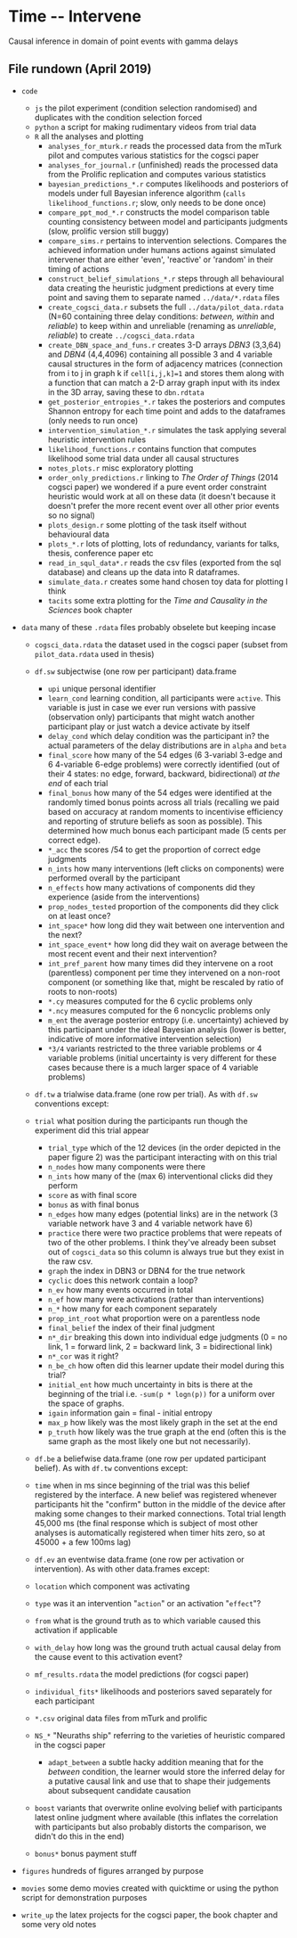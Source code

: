 # Time -- Intervene

Causal inference in domain of point events with gamma delays

## File rundown (April 2019)

- `code`

  - `js` the pilot experiment (condition selection randomised) and duplicates with the condition selection forced
  - `python` a script for making rudimentary videos from trial data
  - `R` all the analyses and plotting
  	- `analyses_for_mturk.r` reads the processed data from the mTurk pilot and computes various statistics for the cogsci paper
  	- `analyses_for_journal.r` (unfinished) reads the processed data from the Prolific replication and computes various statistics
  	- `bayesian_predictions_*.r` computes likelihoods and posteriors of models under full Bayesian inference algorithm (`calls likelihood_functions.r`; slow, only needs to be done once)
  	- `compare_ppt_mod_*.r` constructs the model comparison table counting consistency between model and participants judgments (slow, prolific version still buggy)
  	- `compare_sims.r` pertains to intervention selections.  Compares the achieved information under humans actions against simulated intervener that are either 'even', 'reactive' or 'random' in their timing of actions
  	- `construct_belief_simulations_*.r` steps through all behavioural data creating the heuristic judgment predictions at every time point and saving them to separate named `../data/*.rdata` files
  	- `create_cogsci_data.r` subsets the full `../data/pilot_data.rdata` (N=60 containing three delay conditions: _between, within_ and _reliable_) to keep within and unreliable (renaming as _unreliable_, _reliable_) to create `../cogsci_data.rdata`
  	- `create_DBN_space_and_funs.r` creates 3-D arrays _DBN3_ (3,3,64) and _DBN4_ (4,4,4096) containing all possible 3 and 4 variable causal structures in the form of adjacency matrices (connection from i to j in graph k if `cell[i,j,k]=1` and stores them along with a function that can match a 2-D array graph input with its index in the 3D array, saving these to `dbn.rdtata`
  	- `get_posterior_entropies_*.r` takes the posteriors and computes Shannon entropy for each time point and adds to the dataframes (only needs to run once)
  	- `intervention_simulation_*.r` simulates the task applying several heuristic intervention rules
  	- `likelihood_functions.r` contains function that computes likelihood some trial data under all causal structures
  	- `notes_plots.r` misc exploratory plotting
  	- `order_only_predictions.r` linking to _The Order of Things_ (2014 cogsci paper) we wondered if a pure event order constraint heuristic would work at all on these data (it doesn't because it doesn't prefer the more recent event over all other prior events so no signal)
  	- `plots_design.r` some plotting of the task itself without behavioural data
  	- `plots_*.r` lots of plotting, lots of redundancy, variants for talks, thesis, conference paper etc
  	- `read_in_squl_data*.r` reads the csv files (exported from the sql database) and cleans up the data into R dataframes.
  	- `simulate_data.r` creates some hand chosen toy data for plotting I think
  	- `tacits` some extra plotting for the _Time and Causality in the Sciences_ book chapter

- `data` many of these `.rdata` files probably obselete but keeping incase

	- `cogsci_data.rdata` the dataset used in the cogsci paper (subset from `pilot_data.rdata` used in thesis)
     - `df.sw` subjectwise (one row per participant) data.frame

     	- `upi` unique personal identifier
      	- `learn_cond` learning condition, all participants were `active`.  This variable is just in case we ever run versions with passive (observation only) participants that might watch another participant play or just watch a device activate by itself
     	- `delay_cond` which delay condition was the participant in? the actual parameters of the delay distributions are in `alpha` and `beta`
     	- `final_score` how many of the 54 edges (6 3-variabl 3-edge and 6 4-variable 6-edge problems) were correctly identified (out of their 4 states: no edge, forward, backward, bidirectional) _at the end_ of each trial
     	- `final_bonus` how many of the 54 edges were identified at the randomly timed bonus points across all trials (recalling we paid based on accuracy at random moments to incentivise efficiency and reporting of struture beliefs as soon as possible).  This determined how much bonus each participant made (5 cents per correct edge).
     	- `*_acc` the scores /54 to get the proportion of correct edge judgments
     	-  `n_ints` how many interventions (left clicks on components) were performed overall by the participant
     	- `n_effects` how many activations of components did they experience (aside from the interventions)
     	- `prop_nodes_tested` proportion of the components did they click on at least once?
     	- `int_space*` how long did they wait between one intervention and the next?
     	- `int_space_event*` how long did they wait on average between the most recent event and their next intervention?
     	- `int_pref_parent` how many times did they intervene on a root (parentless) component per time they intervened on a non-root component (or something like that, might be rescaled by ratio of roots to non-roots)
     	- `*.cy` measures computed for the 6 cyclic problems only
     	- `*.ncy` measures computed for the 6 noncyclic problems only
     	- `m_ent` the average posterior entropy (i.e. uncertainty) achieved by this participant under the ideal Bayesian analysis (lower is better, indicative of more informative intervention selection)
     	- `*3/4` variants restricted to the three variable problems or 4 variable problems (initial uncertainty is very different for these cases because there is a much larger space of 4 variable problems)

    - `df.tw` a trialwise data.frame (one row per trial).  As with `df.sw` conventions except:
    	
	- `trial` what position during the participants run though the experiment did this trial appear
      	- `trial_type` which of the 12 devices (in the order depicted in the paper figure 2) was the participant interacting with on this trial
      	- `n_nodes` how many components were there
      	- `n_ints` how many of the (max 6) interventional clicks did they perform
      	- `score` as with final score
      	- `bonus` as with final bonus
      	- `n_edges` how many edges (potential links) are in the network (3 variable network have 3 and 4 variable network have 6)
      - `practice` there were two practice problems that were repeats of two of the other problems.  I think they've already been subset out of `cogsci_data` so this column is always true but they exist in the raw csv.
      - `graph` the index in DBN3 or DBN4 for the true network
      - `cyclic` does this network contain a loop?
      - `n_ev` how many events occurred in total
      - `n_ef` how many were activations (rather than interventions)
      - `n_*` how many for each component separately
      - `prop_int_root` what proportion were on a parentless node
      - `final_belief` the index of their final judgment
      - `n*_dir` breaking this down into individual edge judgments (0 = no link, 1 = forward link, 2 = backward link, 3 = bidirectional link)
      - `n*_cor` was it right?
      - `n_be_ch` how often did this learner update their model during this trial?
      - `initial_ent` how much uncertainty in bits is there at the beginning of the trial i.e. `-sum(p * logn(p))` for a uniform over the space of graphs.
      - `igain` information gain = final - initial entropy
      - `max_p` how likely was the most likely graph in the set at the end
      - `p_truth` how likely was the true graph at the end (often this is the same graph as the most likely one but not necessarily).

    - `df.be` a beliefwise data.frame (one row per updated participant belief).  As with `df.tw` conventions except:

     - `time` when in ms since beginning of the trial was this belief registered by the interface. A new belief was registered whenever participants hit the "confirm" button in the middle of the device after making some changes to their marked connections.  Total trial length 45,000 ms (the final response which is subject of most other analyses is automatically registered when timer hits zero, so at 45000 + a few 100ms lag)

    - `df.ev` an eventwise data.frame (one row per activation or intervention).  As with other data.frames except:

    - `location` which component was activating
    - `type` was it an intervention "`action`" or an activation "`effect`"?
    - `from` what is the ground truth as to which variable caused this activation if applicable
    - `with_delay` how long was the ground truth actual causal delay from the cause event to this activation event?
    
    - `mf_results.rdata` the model predictions (for cogsci paper)
    - `individual_fits*` likelihoods and posteriors saved separately for each participant
    - `*.csv` original data files from mTurk and prolific
    - `NS_*` "Neuraths ship" referring to the varieties of heuristic compared in the cogsci paper
    
    	- `adapt_between` a subtle hacky addition meaning that for the _between_ condition, the learner would store the inferred delay for a putative causal link and use that to shape their judgements about subsequent candidate causation
	- `boost` variants that overwrite online evolving belief with participants latest online judgment where available (this inflates the correlation with participants but also probably distorts the comparison, we didn't do this in the end)
	- `bonus*` bonus payment stuff
- `figures` hundreds of figures arranged by purpose

- `movies` some demo movies created with quicktime or using the python script for demonstration purposes

- `write_up` the latex projects for the cogsci paper, the book chapter and some very old notes

